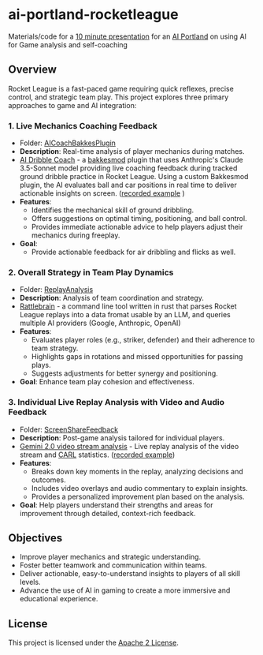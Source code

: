 # ai-portland-rocketleague
Materials/code for a [10 minute presentation](https://www.meetup.com/ai-portland/events/303283141/?eventOrigin=group_upcoming_events) for an [AI Portland](https://creators.spotify.com/pod/show/superchargedbyai/) on using AI for Game analysis and self-coaching



## Overview

Rocket League is a fast-paced game requiring quick reflexes, precise control, and strategic team play. This project explores three primary approaches to game and AI integration:

### 1. **Live Mechanics Coaching Feedback**
   - Folder: [AICoachBakkesPlugin](./AICoachBakkesPlugin/README.md)
   - **Description**: Real-time analysis of player mechanics during matches.
   - [AI Dribble Coach](./AICoachBakkesPlugin/) - a [bakkesmod](https://github.com/bakkesmodorg/BakkesModSDK) plugin that uses Anthropic's Claude 3.5-Sonnet model providing live coaching feedback during tracked ground dribble practice in Rocket League. Using a custom Bakkesmod plugin, the AI evaluates ball and car positions in real time to deliver actionable insights on screen. ([recorded example](https://www.youtube.com/watch?v=vU-K88mYVAU) )
   - **Features**:
     - Identifies the mechanical skill of ground dribbling.
     - Offers suggestions on optimal timing, positioning, and ball control.
     - Provides immediate actionable advice to help players adjust their mechanics during freeplay.
   - **Goal**:
     - Provide actionable feedback for air dribbling and flicks as well.

### 2. **Overall Strategy in Team Play Dynamics**
   - Folder: [ReplayAnalysis](./ReplayAnalysis/README.md)
   - **Description**: Analysis of team coordination and strategy.
   - [Rattlebrain](https://github.com/scottleedavis/rattlebrain) - a command line tool written in rust that parses Rocket League replays into a data fromat usable by an LLM, and queries multiple AI providers (Google, Anthropic, OpenAI)
   - **Features**:
     - Evaluates player roles (e.g., striker, defender) and their adherence to team strategy.
     - Highlights gaps in rotations and missed opportunities for passing plays.
     - Suggests adjustments for better synergy and positioning.
   - **Goal**: Enhance team play cohesion and effectiveness.

### 3. **Individual Live Replay Analysis with Video and Audio Feedback**
   - Folder: [ScreenShareFeedback](./ScreenShareFeedback/README.md)
   - **Description**: Post-game analysis tailored for individual players.
   - [Gemini 2.0 video stream analysis](https://aistudio.google.com/live) - Live replay analysis of the video stream and [CARL](https://lndrlndr.github.io/) statistics.  ([recorded example](https://www.youtube.com/watch?v=2OnrUEvSvAo))
   - **Features**:
     - Breaks down key moments in the replay, analyzing decisions and outcomes.
     - Includes video overlays and audio commentary to explain insights.
     - Provides a personalized improvement plan based on the analysis.
   - **Goal**: Help players understand their strengths and areas for improvement through detailed, context-rich feedback.

## Objectives

- Improve player mechanics and strategic understanding.
- Foster better teamwork and communication within teams.
- Deliver actionable, easy-to-understand insights to players of all skill levels.
- Advance the use of AI in gaming to create a more immersive and educational experience.

## License

This project is licensed under the [Apache 2 License](LICENSE).
